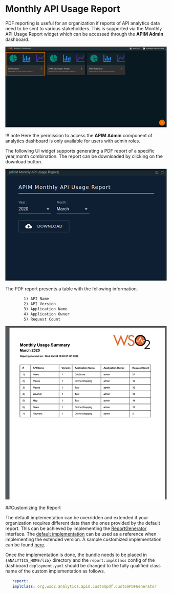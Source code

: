 # Monthly API Usage Report
PDF reporting is useful for an organization if reports of API analytics data need to be sent to various stakeholders. This is supported via the Monthly API Usage Report widget which can be accessed through the **APIM Admin** dashboard.

![APIM Analytics Dashboard](../../assets/img/learn/apim-analytics-dashboard.png)

!!! note
    Here the permission to access the **APIM Admin** component of analytics dashboard is only available for users with admin roles.

The following UI widget supports generating a PDF report of a specific year,month combination. The report can be downloaded by clicking on the download button.

![API Usage Summary Widget](../../assets/img/learn/api-usage-summary-widget.png)

The PDF report presents a table with the following information.


            1) API Name
            2) API Version
            3) Application Name
            4) Application Owner
            5) Request Count

![Monthly Usage Summary](../../assets/img/learn/monthly-usage-summary.png)


##Customizing the Report

The default implementation can be overridden and extended if your organization requires different data than the ones provided by the default report.
This can be achieved by implementing the [ReportGenerator](https://github.com/wso2/analytics-apim/blob/master/components/org.wso2.analytics.apim.rest.api.report/src/main/java/org/wso2/analytics/apim/rest/api/report/api/ReportGenerator.java) interface.
The [default implementation](https://github.com/wso2/analytics-apim/blob/master/components/org.wso2.analytics.apim.rest.api.report/src/main/java/org/wso2/analytics/apim/rest/api/report/reportgen/DefaultReportGeneratorImpl.java) can be used as a reference when implementing the extended version.
A sample customized implementation can be found [here](https://github.com/fazlan-nazeem/custom-report-generator).

Once the implementation is done, the bundle needs to be placed in `{ANALYTICS_HOME/lib}` directory and the `report:implClass` config of the dashboard `deployment.yaml` should be changed to the fully qualified class name of the custom implementation as follows.

```yaml
   report:
   implClass: org.wso2.analytics.apim.custompdf.CustomPDFGenerator
```